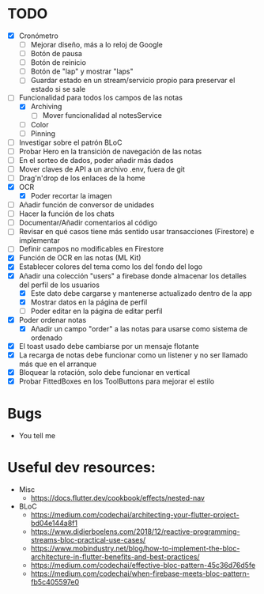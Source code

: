 # TODO

- [X] Cronómetro
  - [ ] Mejorar diseño, más a lo reloj de Google
  - [ ] Botón de pausa
  - [ ] Botón de reinicio
  - [ ] Botón de "lap" y mostrar "laps"
  - [ ] Guardar estado en un stream/servicio propio para preservar el estado si se sale
- [ ] Funcionalidad para todos los campos de las notas
  - [X] Archiving
    - [ ] Mover funcionalidad al notesService
  - [ ] Color
  - [ ] Pinning
- [ ] Investigar sobre el patrón BLoC
- [ ] Probar Hero en la transición de navegación de las notas
- [ ] En el sorteo de dados, poder añadir más dados
- [ ] Mover claves de API a un archivo .env, fuera de git
- [ ] Drag'n'drop de los enlaces de la home
- [X] OCR
  - [X] Poder recortar la imagen
- [ ] Añadir función de conversor de unidades
- [ ] Hacer la función de los chats
- [ ] Documentar/Añadir comentarios al código
- [ ] Revisar en qué casos tiene más sentido usar transacciones (Firestore) e implementar
- [ ] Definir campos no modificables en Firestore
- [X] Función de OCR en las notas (ML Kit)
- [X] Establecer colores del tema como los del fondo del logo
- [X] Añadir una colección "users" a firebase donde almacenar los detalles del perfil de los usuarios
  - [X] Este dato debe cargarse y mantenerse actualizado dentro de la app
  - [X] Mostrar datos en la página de perfil
  - [ ] Poder editar en la página de editar perfil
- [X] Poder ordenar notas
  - [X] Añadir un campo "order" a las notas para usarse como sistema de ordenado
- [X] El toast usado debe cambiarse por un mensaje flotante
- [X] La recarga de notas debe funcionar como un listener y no ser llamado más que en el arranque
- [X] Bloquear la rotación, solo debe funcionar en vertical
- [X] Probar FittedBoxes en los ToolButtons para mejorar el estilo

# Bugs

- You tell me

# Useful dev resources:

- Misc
  - https://docs.flutter.dev/cookbook/effects/nested-nav
- BLoC
  - https://medium.com/codechai/architecting-your-flutter-project-bd04e144a8f1
  - https://www.didierboelens.com/2018/12/reactive-programming-streams-bloc-practical-use-cases/
  - https://www.mobindustry.net/blog/how-to-implement-the-bloc-architecture-in-flutter-benefits-and-best-practices/
  - https://medium.com/codechai/effective-bloc-pattern-45c36d76d5fe
  - https://medium.com/codechai/when-firebase-meets-bloc-pattern-fb5c405597e0